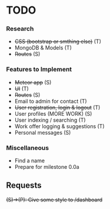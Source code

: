 # TODO

### Research
- ~~CSS (bootstrap or smthing else)~~ (T)
- MongoDB & Models (T)
- ~~Routes~~ (S)

### Features to Implement
- ~~Meteor app~~ (S)
- ~~UI~~ (T)
- ~~Routes~~ (S)
- Email to admin for contact (T)
- ~~User registration, login & logout~~ (T)
- User profiles (MORE WORK) (S)
- User indexing / searching (T)
- Work offer logging & suggestions (T)
- Personal messages (S)

### Miscellaneous
- Find a name
- Prepare for milestone 0.0a

## Requests

~~(S)->(P): Give some style to /dashboard~~
